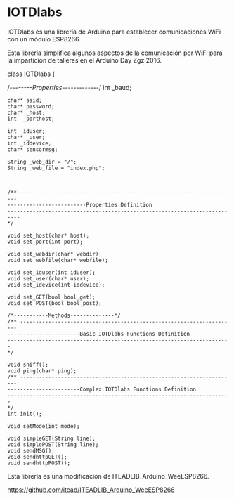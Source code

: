 # IOTDlabs
IOTDlabs es una librería de Arduino para establecer comunicaciones WiFi con un módulo ESP8266.

Esta librería simplifica algunos aspectos de la comunicación por WiFi para la impartición de talleres en el Arduino Day Zgz 2016.


class IOTDlabs {
 
  /*--------Properties-------------*/
    int _baud;

    char* ssid;
    char* password;
    char* _host;
    int  _porthost;

    int _iduser;
    char* _user;
    int _iddevice;
    char* sensormsg;

    String _web_dir = "/";
    String _web_file = "index.php";



    /**----------------------------------------------------------------------
    -------------------------Properties Definition
    --------------------------------------------------------------------------
    */

    void set_host(char* host);
    void set_port(int port);

    void set_webdir(char* webdir);
    void set_webfile(char* webfile);

    void set_iduser(int iduser);
    void set_user(char* user);
    void set_idevice(int iddevice);

    void set_GET(bool bool_get);
    void set_POST(bool bool_post);

    /*-----------Methods--------------*/
    /** ---------------------------------------------------------------------
    -----------------------Basic IOTDlabs Functions Definition
    -----------------------------------------------------------------------
    */

    void sniff();
    void ping(char* ping);
    /** ---------------------------------------------------------------------
    -----------------------Complex IOTDlabs Functions Definition
    -----------------------------------------------------------------------
    */
    int init();

    void setMode(int mode);

    void simpleGET(String line);
    void simplePOST(String line);
    void sendMSG();
    void sendhttpGET();
    void sendhttpPOST();
    
    
    
Esta librería es una modificación de ITEADLIB_Arduino_WeeESP8266.

https://github.com/itead/ITEADLIB_Arduino_WeeESP8266
